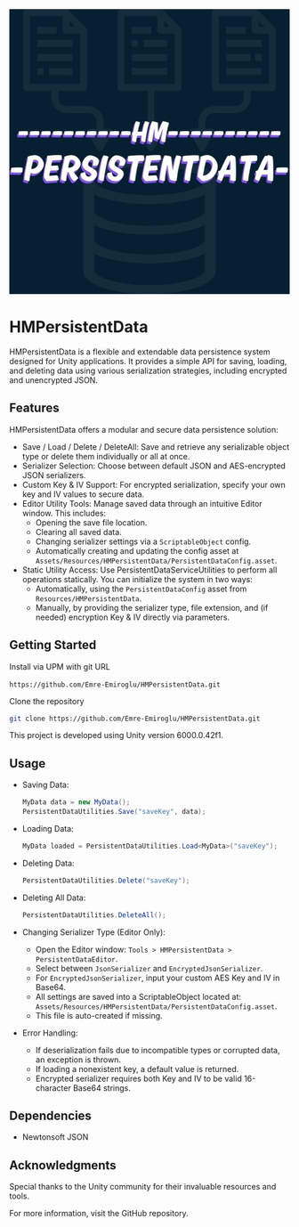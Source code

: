 <img src="icon.jpg" width="512" height="512" alt="HMPersistentData Logo">

# HMPersistentData
HMPersistentData is a flexible and extendable data persistence system designed for Unity applications. It provides a simple API for saving, loading, and deleting data using various serialization strategies, including encrypted and unencrypted JSON.

## Features
HMPersistentData offers a modular and secure data persistence solution:
* Save / Load / Delete / DeleteAll: Save and retrieve any serializable object type or delete them individually or all at once.
* Serializer Selection: Choose between default JSON and AES-encrypted JSON serializers.
* Custom Key & IV Support: For encrypted serialization, specify your own key and IV values to secure data.
* Editor Utility Tools: Manage saved data through an intuitive Editor window. This includes:
  * Opening the save file location.
  * Clearing all saved data.
  * Changing serializer settings via a `ScriptableObject` config.
  * Automatically creating and updating the config asset at `Assets/Resources/HMPersistentData/PersistentDataConfig.asset`.
* Static Utility Access: Use PersistentDataServiceUtilities to perform all operations statically. You can initialize the system in two ways:
  * Automatically, using the `PersistentDataConfig` asset from `Resources/HMPersistentData`.
  * Manually, by providing the serializer type, file extension, and (if needed) encryption Key & IV directly via parameters.

## Getting Started
Install via UPM with git URL

`https://github.com/Emre-Emiroglu/HMPersistentData.git`

Clone the repository
```bash
git clone https://github.com/Emre-Emiroglu/HMPersistentData.git
```
This project is developed using Unity version 6000.0.42f1.

## Usage
* Saving Data:
    ```csharp
    MyData data = new MyData();
    PersistentDataUtilities.Save("saveKey", data);
    ```
* Loading Data:
    ```csharp
    MyData loaded = PersistentDataUtilities.Load<MyData>("saveKey");
    ```
* Deleting Data:
    ```csharp
    PersistentDataUtilities.Delete("saveKey");
    ```
* Deleting All Data:
    ```csharp
    PersistentDataUtilities.DeleteAll();
    ```
* Changing Serializer Type (Editor Only):
  * Open the Editor window: `Tools > HMPersistentData > PersistentDataEditor`.
  * Select between `JsonSerializer` and `EncryptedJsonSerializer`.
  * For `EncryptedJsonSerializer`, input your custom AES Key and IV in Base64.
  * All settings are saved into a ScriptableObject located at: `Assets/Resources/HMPersistentData/PersistentDataConfig.asset`.
  * This file is auto-created if missing.

* Error Handling:
  * If deserialization fails due to incompatible types or corrupted data, an exception is thrown.
  * If loading a nonexistent key, a default value is returned.
  * Encrypted serializer requires both Key and IV to be valid 16-character Base64 strings.

## Dependencies
* Newtonsoft JSON

## Acknowledgments
Special thanks to the Unity community for their invaluable resources and tools.

For more information, visit the GitHub repository.
